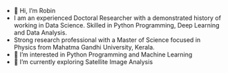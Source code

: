 - 👋 Hi, I’m Robin
- I am an experienced Doctoral Researcher with a demonstrated history of working in Data Science. Skilled in Python Programming, Deep Learning and Data Analysis. 
- Strong research professional with a Master of Science focused in Physics from Mahatma Gandhi University, Kerala.
- 👀 I’m interested in Python Programming and Machine Learning
- 🌱 I’m currently exploring Satellite Image Analysis

<!---
robinjacobroy/robinjacobroy is a ✨ special ✨ repository because its `README.md` (this file) appears on your GitHub profile.
You can click the Preview link to take a look at your changes.
--->
